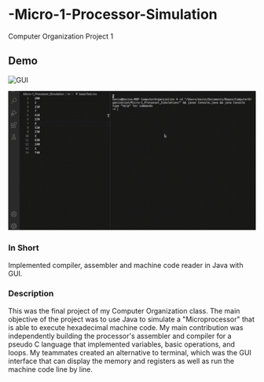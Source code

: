 # -Micro-1-Processor-Simulation
Computer Organization Project 1

## Demo
![GUI](./assets/CompilerDemo.gif)

![GUI](./assets/MachineCodeDemo.gif)

### In Short
Implemented compiler, assembler and machine code reader in Java with GUI.

### Description
This was the final project of my Computer Organization class. The main objective of the project was to use Java to simulate a "Microprocessor" that is able to execute hexadecimal machine code. My main contribution was independently building the processor's assembler and compiler for a pseudo C language that implemented variables, basic operations, and loops. My teammates created an alternative to terminal, which was the GUI interface that can display the memory and registers as well as run the machine code line by line.
